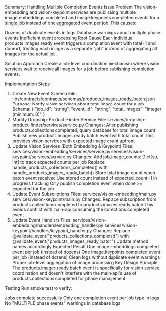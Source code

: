 Summary: Handling Multiple Completion Events Issue
Problem
The vision-embedding and vision-keypoint services are publishing multiple image.embeddings.completed and image.keypoints.completed events for a single job instead of one aggregated event per job. This causes:

Dozens of duplicate events in logs
Database warnings about multiple phase events
Inefficient event processing
Root Cause
Each individual products.images.ready event triggers a completion event with total=1 and done=1, treating each image as a separate "job" instead of aggregating all images for the actual job.

Solution Approach
Create a job-level coordination mechanism where vision services wait to receive all images for a job before publishing completion events.

Implementation Steps
1. Create New Event Schema
File: libs/contracts/contracts/schemas/products_images_ready_batch.json
Purpose: Notify vision services about total image count for a job
Schema:
{
  "job_id": "string",
  "event_id": "string", 
  "total_images": "integer (minimum: 0)"
}
2. Modify Dropship-Product-Finder Service
File: services/dropship-product-finder/services/service.py
Changes:
After publishing products.collections.completed, query database for total image count
Publish new products.images.ready.batch event with total count
This provides vision services with expected image count upfront
3. Update Vision Services (Both Embedding & Keypoint)
Files:
services/vision-embedding/services/service.py
services/vision-keypoint/services/service.py
Changes:
Add job_image_counts: Dict[str, int] to track expected counts per job
Replace handle_products_collections_completed() with handle_products_images_ready_batch()
Store total image count when batch event received
Use stored count instead of expected_count=1 in progress tracking
Only publish completion event when done >= expected for the job
4. Update Event Subscriptions
Files:
services/vision-embedding/main.py
services/vision-keypoint/main.py
Changes:
Replace subscription from products.collections.completed to products.images.ready.batch
This avoids conflict with main-api consuming the collections.completed event
5. Update Event Handlers
Files:
services/vision-embedding/handlers/embedding_handler.py
services/vision-keypoint/handlers/keypoint_handler.py
Changes:
Replace @validate_event("products_collections_completed") with @validate_event("products_images_ready_batch")
Update method names accordingly
Expected Result
One image.embeddings.completed event per job (instead of dozens)
One image.keypoints.completed event per job (instead of dozens)
Clean logs without duplicate event warnings
Proper job-level aggregation of image processing
Key Design Principle
The products.images.ready.batch event is specifically for vision service coordination and doesn't interfere with the main-api's use of products.collections.completed for phase management.

Testing
Run smoke test to verify:

Jobs complete successfully
Only one completion event per job type in logs
No "MULTIPLE phase events" warnings in database logs